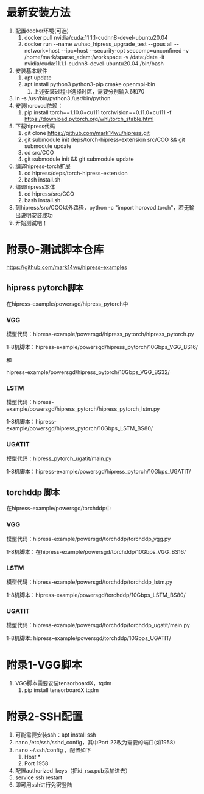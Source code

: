 # 最新安装方法

1. 配置docker环境(可选)
   1. docker pull nvidia/cuda:11.1.1-cudnn8-devel-ubuntu20.04
   2. docker run --name wuhao_hipress_upgrade_test --gpus all --network=host --ipc=host --security-opt seccomp=unconfined -v /home/mark/sparse_adam:/workspace -v /data:/data -it nvidia/cuda:11.1.1-cudnn8-devel-ubuntu20.04 /bin/bash
2. 安装基本软件
   1. apt update
   2. apt install python3 python3-pip cmake openmpi-bin
      1. 上述安装过程中选择时区，需要分别输入6和70
3. ln -s /usr/bin/python3 /usr/bin/python
4. 安装horovod依赖：
   1. pip install torch==1.10.0+cu111 torchvision==0.11.0+cu111 -f https://download.pytorch.org/whl/torch_stable.html
5. 下载hipress代码
   1. git clone https://github.com/mark14wu/hipress.git
   2. git submodule init deps/torch-hipress-extension src/CCO && git submodule update
   3. cd src/CCO
   4. git submodule init && git submodule update
6. 编译hipress-torch扩展
   1. cd hipress/deps/torch-hipress-extension
   2. bash install.sh
7. 编译hipress本体
   1. cd hipress/src/CCO
   2. bash install.sh
8. 到hipress/src/CCO以外路径，python -c "import horovod.torch"，若无输出说明安装成功
9. 开始测试吧！

# 附录0-测试脚本仓库

https://github.com/mark14wu/hipress-examples

## hipress pytorch脚本

在hipress-example/powersgd/hipress_pytorch中

### VGG

模型代码：hipress-example/powersgd/hipress_pytorch/hipress_pytorch.py

1-8机脚本：hipress-example/powersgd/hipress_pytorch/10Gbps_VGG_BS16/

和

hipress-example/powersgd/hipress_pytorch/10Gbps_VGG_BS32/

### LSTM

模型代码：hipress-example/powersgd/hipress_pytorch/hipress_pytorch_lstm.py

1-8机脚本：hipress-example/powersgd/hipress_pytorch/10Gbps_LSTM_BS80/

### UGATIT

模型代码：hipress_pytorch_ugatit/main.py

1-8机脚本：hipress-example/powersgd/hipress_pytorch/10Gbps_UGATIT/

## torchddp 脚本

在hipress-example/powersgd/torchddp中

### VGG

模型代码：hipress-example/powersgd/torchddp/torchddp_vgg.py

1-8机脚本：在hipress-example/powersgd/torchddp/10Gbps_VGG_BS16/

### LSTM

模型代码：hipress-example/powersgd/torchddp/torchddp_lstm.py

1-8机脚本：hipress-example/powersgd/torchddp/10Gbps_LSTM_BS80/

### UGATIT

模型代码：hipress-example/powersgd/torchddp/torchddp_ugatit/main.py

1-8机脚本: hipress-example/powersgd/torchddp/10Gbps_UGATIT/

# 附录1-VGG脚本

1. VGG脚本需要安装tensorboardX，tqdm
   1. pip install tensorboardX tqdm

# 附录2-SSH配置

1. 可能需要安装ssh：apt install ssh
2. nano /etc/ssh/sshd_config，其中Port 22改为需要的端口(如1958)
3. nano ~/.ssh/config ，配置如下
   1. Host *
   2. Port 1958
4. 配置authorized_keys（把id_rsa.pub添加进去）
5. service ssh restart
6. 即可用ssh进行免密登陆
